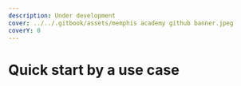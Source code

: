 ```yaml
---
description: Under development
cover: ../../.gitbook/assets/memphis academy github banner.jpeg
coverY: 0
---
```


# Quick start by a use case

